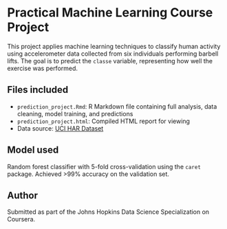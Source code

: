 # Practical Machine Learning Course Project

This project applies machine learning techniques to classify human activity using accelerometer data collected from six individuals performing barbell lifts. The goal is to predict the `classe` variable, representing how well the exercise was performed.

## Files included
- `prediction_project.Rmd`: R Markdown file containing full analysis, data cleaning, model training, and predictions
- `prediction_project.html`: Compiled HTML report for viewing
- Data source: [UCI HAR Dataset](http://groupware.les.inf.puc-rio.br/har)

## Model used
Random forest classifier with 5-fold cross-validation using the `caret` package. Achieved >99% accuracy on the validation set.

## Author
Submitted as part of the Johns Hopkins Data Science Specialization on Coursera.
